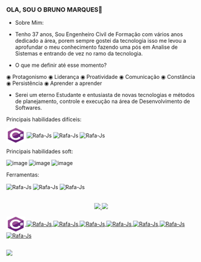 ### OLA, SOU O BRUNO MARQUES👋
- Sobre Mim:
- Tenho 37 anos, Sou Engenheiro Civil de Formação com vários anos dedicado a área, porem sempre
 gostei da tecnologia isso me levou a aprofundar o meu conhecimento fazendo 
 uma pós em Analise de Sistemas e entrando de vez no ramo da tecnologia.

- O que me definir até esse momento?

◉ Protagonismo ◉ Liderança ◉ Proatividade ◉ Comunicação ◉ Constância 
◉ Persistência ◉ Aprender a aprender

- Serei um eterno Estudante e entusiasta de novas tecnologias e métodos de planejamento, 
controle e execução na área de Desenvolvimento de Softwares.


Principais habilidades difíceis:
<div style="display: inline_block">
  <img align="center" alt="Rafa-Js" height="40" width="50" src="https://raw.githubusercontent.com/devicons/devicon/master/icons/csharp/csharp-original.svg">
 <img align="center" alt="Rafa-Js" height="40" width="50"<img src="https://cdn.jsdelivr.net/gh/devicons/devicon/icons/microsoftsqlserver/microsoftsqlserver-plain.svg" /> 
   <img align="center" alt="Rafa-Js" height="40" width="50"<img src="https://cdn.jsdelivr.net/gh/devicons/devicon/icons/postgresql/postgresql-original.svg" />
   <img align="center" alt="Rafa-Js" height="50" width="60"<img
src="https://cdn.jsdelivr.net/gh/devicons/devicon/icons/mysql/mysql-original-wordmark.svg" /> 
  
</div>



Principais habilidades soft:
 
![image](https://user-images.githubusercontent.com/83646647/145912309-01bc78fb-1eb2-4baa-8d6e-d4bc7267de9d.png) ![image](https://user-images.githubusercontent.com/83646647/145912193-e3635fbe-8840-493f-bf0b-a778c6d6e059.png) ![image](https://user-images.githubusercontent.com/83646647/145912421-1b488ecf-2aba-4b18-bae5-338631298db6.png)



Ferramentas:
<div style="display: inline_block">
 <img align="center" alt="Rafa-Js" height="40" width="50"
 src="https://cdn.jsdelivr.net/gh/devicons/devicon/icons/visualstudio/visualstudio-plain.svg" />
  <img align="center" alt="Rafa-Js" height="40" width="50"<img src="https://cdn.jsdelivr.net/gh/devicons/devicon/icons/gitlab/gitlab-original.svg" />
   <img align="center" alt="Rafa-Js" height="40" width="50"<img 
src="https://cdn.jsdelivr.net/gh/devicons/devicon/icons/github/github-original-wordmark.svg" /> 
 
</div>
<br>
<br>



<div align="center">
  <a href="https://github.com/brunomarques123">
<img height="180em" src="https://github-readme-stats.vercel.app/api?username=brunomarques123&show_icons=true&theme=dracula&include_all_commits=true&count_private=true"/>
<img height="180em" src="https://github-readme-stats.vercel.app/api/top-langs/?username=brunomarques123&layout=compact&langs_count=7&theme=dracula"/>
</div>

  <div style="display: inline_block"><br>
  <img align="center" alt="Rafa-Js" height="40" width="50" src="https://raw.githubusercontent.com/devicons/devicon/master/icons/csharp/csharp-original.svg">
   <img align="center" alt="Rafa-Js" height="40" width="50"<img src="https://cdn.jsdelivr.net/gh/devicons/devicon/icons/microsoftsqlserver/microsoftsqlserver-plain.svg" /> 
   <img align="center" alt="Rafa-Js" height="40" width="50"<img src="https://cdn.jsdelivr.net/gh/devicons/devicon/icons/postgresql/postgresql-original.svg" />
   <img align="center" alt="Rafa-Js" height="50" width="60"<img
src="https://cdn.jsdelivr.net/gh/devicons/devicon/icons/mysql/mysql-original-wordmark.svg" />
   <img align="center" alt="Rafa-Js" height="40" width="50"<img src="https://cdn.jsdelivr.net/gh/devicons/devicon/icons/gitlab/gitlab-original.svg" />
   <img align="center" alt="Rafa-Js" height="40" width="50"<img 
src="https://cdn.jsdelivr.net/gh/devicons/devicon/icons/github/github-original-wordmark.svg" />  
   <img align="center" alt="Rafa-Js" height="40" width="50"<img
src="https://cdn.jsdelivr.net/gh/devicons/devicon/icons/dotnetcore/dotnetcore-original.svg" />
    <img align="center" alt="Rafa-Js" height="40" width="50"<img
src="https://cdn.jsdelivr.net/gh/devicons/devicon/icons/bootstrap/bootstrap-original.svg" />
 </div>
 
  ##
 
<div> 
 
<a href="https://www.linkedin.com/in/bruno-marques-327523119" target="_blank"><img src="https://img.shields.io/badge/-LinkedIn-%230077B5?style=for-the-badge&logo=linkedin&logoColor=white" target="_blank"></a> 
  
<div>
 
 
 
 

